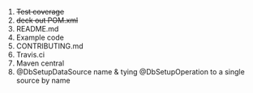 1. ~~Test coverage~~
2. ~~deck out POM.xml~~
3. README.md
4. Example code
4. CONTRIBUTING.md
5. Travis.ci
6. Maven central
7. @DbSetupDataSource name & tying @DbSetupOperation to a single source by name